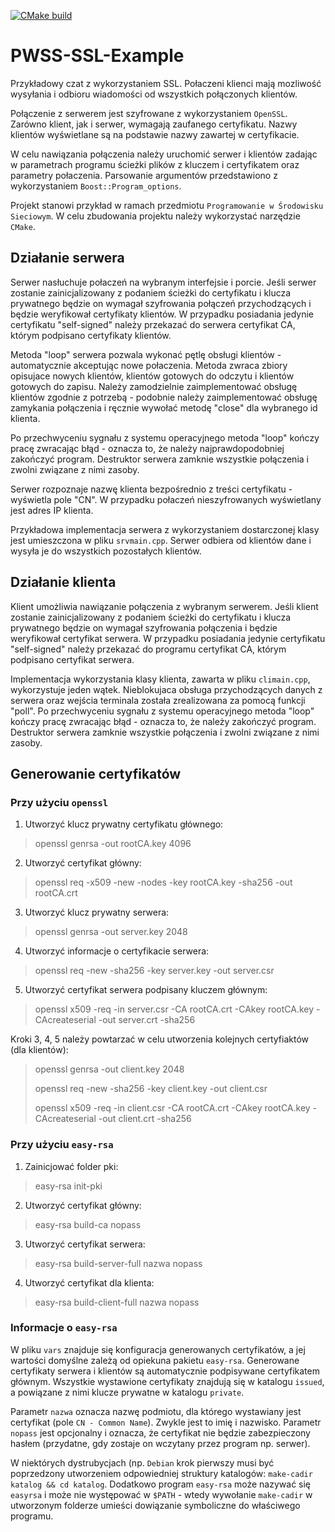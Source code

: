 [![CMake build](https://github.com/Kuszki/PWSS-SSL-Example/actions/workflows/cmake.yml/badge.svg)](https://github.com/Kuszki/PWSS-SSL-Example/actions/workflows/cmake.yml)

# PWSS-SSL-Example
Przykładowy czat z wykorzystaniem SSL. Połaczeni klienci mają mozliwość wysyłania i odbioru wiadomości od wszystkich połączonych klientów.

Połączenie z serwerem jest szyfrowane z wykorzystaniem `OpenSSL`. Zarówno klient, jak i serwer, wymagają zaufanego certyfikatu. Nazwy klientów wyświetlane są na podstawie nazwy zawartej w certyfikacie.

W celu nawiązania połączenia należy uruchomić serwer i klientów zadając w parametrach programu ścieżki plików z kluczem i certyfikatem oraz parametry połaczenia. Parsowanie argumentów przedstawiono z wykorzystaniem `Boost::Program_options`.

Projekt stanowi przykład w ramach przedmiotu `Programowanie w Środowisku Sieciowym`. W celu zbudowania projektu należy wykorzystać narzędzie `CMake`.

## Działanie serwera

Serwer nasłuchuje połaczeń na wybranym interfejsie i porcie. Jeśli serwer zostanie zainicjalizowany z podaniem ścieżki do certyfikatu i klucza prywatnego będzie on wymagał szyfrowania połączeń przychodzących i będzie weryfikował certyfikaty klientów. W przypadku posiadania jedynie certyfikatu "self-signed" należy przekazać do serwera certyfikat CA, którym podpisano certyfikaty klientów.

Metoda "loop" serwera pozwala wykonać pętlę obsługi klientów - automatycznie akceptując nowe połaczenia. Metoda zwraca zbiory opisujace nowych klientów, klientów gotowych do odczytu i klientów gotowych do zapisu. Należy zamodzielnie zaimplementować obsługę klientów zgodnie z potrzebą - podobnie należy zaimplementować obsługę zamykania połączenia i ręcznie wywołać metodę "close" dla wybranego id klienta.

Po przechwyceniu sygnału z systemu operacyjnego metoda "loop" kończy pracę zwracając błąd - oznacza to, że należy najprawdopodobniej zakończyć program. Destruktor serwera zamknie wszystkie połączenia i zwolni związane z nimi zasoby.

Serwer rozpoznaje nazwę klienta bezpośrednio z treści certyfikatu - wyświetla pole "CN". W przypadku połaczeń nieszyfrowanych wyświetlany jest adres IP klienta.

Przykładowa implementacja serwera z wykorzystaniem dostarczonej klasy jest umieszczona w pliku `srvmain.cpp`. Serwer odbiera od klientów dane i wysyła je do wszystkich pozostałych klientów.

## Działanie klienta

Klient umożliwia nawiązanie połączenia z wybranym serwerem. Jeśli klient zostanie zainicjalizowany z podaniem ścieżki do certyfikatu i klucza prywatnego będzie on wymagał szyfrowania połączenia i będzie weryfikował certyfikat serwera. W przypadku posiadania jedynie certyfikatu "self-signed" należy przekazać do programu certyfikat CA, którym podpisano certyfikat serwera.

Implementacja wykorzystania klasy klienta, zawarta w pliku `climain.cpp`, wykorzystuje jeden wątek. Nieblokujaca obsługa przychodzących danych z serwera oraz wejścia terminala została zrealizowana za pomocą funkcji "poll". Po przechwyceniu sygnału z systemu operacyjnego metoda "loop" kończy pracę zwracając błąd - oznacza to, że należy zakończyć program. Destruktor serwera zamknie wszystkie połączenia i zwolni związane z nimi zasoby.

## Generowanie certyfikatów

### Przy użyciu `openssl`

1) Utworzyć klucz prywatny certyfikatu głównego:
> openssl genrsa -out rootCA.key 4096

2) Utworzyć certyfikat główny:
> openssl req -x509 -new -nodes -key rootCA.key -sha256 -out rootCA.crt

3) Utworzyć klucz prywatny serwera:
> openssl genrsa -out server.key 2048

4) Utworzyć informacje o certyfikacie serwera:
> openssl req -new -sha256 -key server.key -out server.csr

5) Utworzyć certyfikat serwera podpisany kluczem głównym:
> openssl x509 -req -in server.csr -CA rootCA.crt -CAkey rootCA.key -CAcreateserial -out server.crt -sha256

Kroki 3, 4, 5 należy powtarzać w celu utworzenia kolejnych certyfiaktów (dla klientów):
> openssl genrsa -out client.key 2048
>
> openssl req -new -sha256 -key client.key -out client.csr
>
> openssl x509 -req -in client.csr -CA rootCA.crt -CAkey rootCA.key -CAcreateserial -out client.crt -sha256

### Przy użyciu `easy-rsa`

1) Zainicjować folder pki:
> easy-rsa init-pki

2) Utworzyć certyfikat główny:
> easy-rsa build-ca nopass

3) Utworzyć certyfikat serwera:
> easy-rsa build-server-full nazwa nopass

4) Utworzyć certyfikat dla klienta:
> easy-rsa build-client-full nazwa nopass

### Informacje o `easy-rsa`

W pliku `vars` znajduje się konfiguracja generowanych certyfikatów, a jej wartości domyślne zależą od opiekuna pakietu `easy-rsa`. Generowane certyfikaty serwera i klientów są automatycznie podpisywane certyfikatem głównym. Wszystkie wystawione certyfikaty znajdują się w katalogu `issued`, a powiązane z nimi klucze prywatne w katalogu `private`.

Parametr `nazwa` oznacza nazwę podmiotu, dla którego wystawiany jest certyfikat (pole `CN - Common Name`). Zwykle jest to imię i nazwisko. Parametr `nopass` jest opcjonalny i oznacza, że certyfikat nie będzie zabezpieczony hasłem (przydatne, gdy zostaje on wczytany przez program np. serwer).

W niektórych dystrubycjach (np. `Debian` krok pierwszy musi być poprzedzony utworzeniem odpowiedniej struktury katalogów: `make-cadir katalog && cd katalog`. Dodatkowo program `easy-rsa` może nazywać się `easyrsa` i może nie występować w `$PATH` - wtedy wywołanie `make-cadir` w utworzonym folderze umieści dowiązanie symboliczne do właściwego programu.
